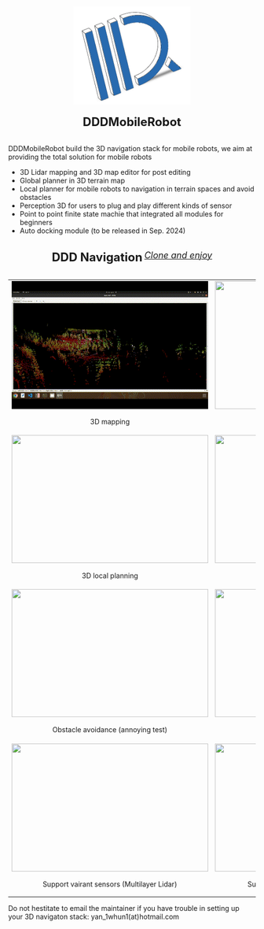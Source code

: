 <div align="center">
  <img src="https://github.com/dddmobilerobot/.github/blob/main/materials/dddmr_logo.png" height="200"/>
  <div>&nbsp;</div>
  <div align="center">
    <b><font size="5">DDDMobileRobot</font></b>
</div>
<div>&nbsp;</div>
</div>

DDDMobileRobot build the 3D navigation stack for mobile robots, we aim at providing the total solution for mobile robots

- 3D Lidar mapping and 3D map editor for post editing
- Global planner in 3D terrain map
- Local planner for mobile robots to navigation in terrain spaces and avoid obstacles
- Perception 3D for users to plug and play different kinds of sensor
- Point to point finite state machie that integrated all modules for beginners
- Auto docking module (to be released in Sep. 2024)

<div align="center">
  <div>&nbsp;</div>
  <div align="center">
    <b><font size="5">DDD Navigation</font></b>
    <sup>
      <a href="https://github.com/dddmobilerobot/dddmr_navigation">
        <i><font size="4">Clone and enjoy</font></i>
      </a>
    </sup>
</div>
<div>&nbsp;</div>
</div>
  
<table align='center'>
  <tr width="100%">
    <td width="50%"><img src="https://github.com/dddmobilerobot/dddmr_documentation_materials/blob/main/dddmr_navigation/mapping.gif" width="400" height="260"/><p align='center'>3D mapping</p></td>
    <td width="50%"><img src="https://github.com/dddmobilerobot/dddmr_documentation_materials/blob/main/dddmr_navigation/global_planner.gif" width="400" height="260"/><p align='center'>3D global planning</p></td>
  </tr>
  <tr width="100%">
    <td><img src="https://github.com/dddmobilerobot/dddmr_documentation_materials/blob/main/dddmr_navigation/local_planner.gif" width="400" height="260"/><p align='center'>3D local planning</p></td>
    <td><img src="https://github.com/dddmobilerobot/dddmr_documentation_materials/blob/main/dddmr_navigation/navigation.gif" width="400" height="260"/><p align='center'>3D navigation</p></td>
  </tr>
  <tr width="100%">
    <td><img src="https://github.com/dddmobilerobot/dddmr_documentation_materials/blob/main/dddmr_navigation/annoying_test.gif" width="400" height="260"/><p align='center'>Obstacle avoidance (annoying test)</p></td>
    <td><img src="https://github.com/dddmobilerobot/dddmr_documentation_materials/blob/main/dddmr_navigation/auto_charging.gif" width="400" height="260"/><p align='center'>Auto docking</p></td>
  </tr>
  <tr width="100%">
    <td><img src="https://github.com/dddmobilerobot/dddmr_documentation_materials/blob/main/perception_3d/multilayer_lidar_demo.gif" width="400" height="260"/><p align='center'>Support vairant sensors (Multilayer Lidar)</p></td>
    <td><img src="https://github.com/dddmobilerobot/dddmr_documentation_materials/blob/main/perception_3d/multi_depth_camera_demo.gif" width="400" height="260"/><p align='center'>Support vairant sensors (Depth Camera)</p></td>
  </tr>
</table> 

Do not hestitate to email the maintainer if you have trouble in setting up your 3D navigaton stack: yan_1whun1(at)hotmail.com
